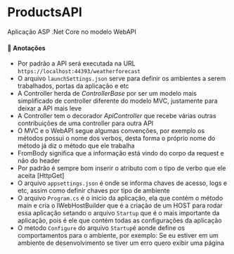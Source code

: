 ﻿# ProductsAPI
Aplicação ASP .Net Core no modelo WebAPI

#### 📖 Anotações

- Por padrão a API será executada na URL `https://localhost:44393/weatherforecast`
- O arquivo `launchSettings.json` serve para definir os ambientes a serem trabalhados, portas da aplicação e etc
- A Controller herda de *ControllerBase* por ser um modelo mais simplificado de controller diferente do modelo MVC, justamente para deixar a API mais leve
- A Controller tem o decorador *ApiController* que recebe várias outras contribuições de uma controller para outra API
- O MVC e o WebAPI segue algumas convenções, por exemplo os métodos possui o nome dos verbos, desta forma o próprio nome do método já diz o método que ele trabalha
- FromBody significa que a informação está vindo do corpo da request e não do header
- Por padrão é sempre bom inserir o atributo com o tipo de verbo que ele aceita [HttpGet]
- O arquivo `appsettings.json` é onde se informa chaves de acesso, logs e etc, assim como definir chaves por tipo de ambiente
- O arquivo `Program.cs` é o inicio da aplicação, ela que contém o método main e cria o IWebHostBuilder que é a criação de um HOST para rodar essa aplicação setando o arquivo `Startup` que é o mais importante da aplicação, pois é ele que contém todas as configurações da aplicação
- O metodo `Configure` do arquivo `Startup`é aonde define os comportamentos para o ambiente, por exemplo: Se eu estiver em um ambiente de desenvolvimento se tiver um erro quero exibir uma página
